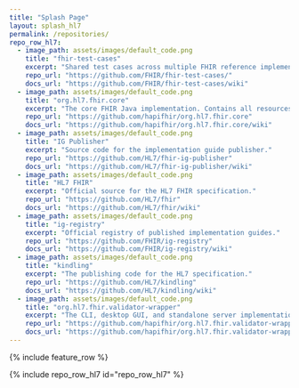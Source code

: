 ```yaml
---
title: "Splash Page"
layout: splash_hl7
permalink: /repositories/
repo_row_hl7:
  - image_path: assets/images/default_code.png
    title: "fhir-test-cases"
    excerpt: "Shared test cases across multiple FHIR reference implementations/validators"
    repo_url: "https://github.com/FHIR/fhir-test-cases/"
    docs_url: "https://github.com/FHIR/fhir-test-cases/wiki"
  - image_path: assets/images/default_code.png
    title: "org.hl7.fhir.core"
    excerpt: "The core FHIR Java implementation. Contains all resources, the conversion libraries, validator, and other tools."
    repo_url: "https://github.com/hapifhir/org.hl7.fhir.core"
    docs_url: "https://github.com/hapifhir/org.hl7.fhir.core/wiki"
  - image_path: assets/images/default_code.png
    title: "IG Publisher"
    excerpt: "Source code for the implementation guide publisher."
    repo_url: "https://github.com/HL7/fhir-ig-publisher"
    docs_url: "https://github.com/HL7/fhir-ig-publisher/wiki"
  - image_path: assets/images/default_code.png
    title: "HL7 FHIR"
    excerpt: "Official source for the HL7 FHIR specification."
    repo_url: "https://github.com/HL7/fhir"
    docs_url: "https://github.com/HL7/fhir/wiki"
  - image_path: assets/images/default_code.png
    title: "ig-registry"
    excerpt: "Official registry of published implementation guides."
    repo_url: "https://github.com/FHIR/ig-registry"
    docs_url: "https://github.com/FHIR/ig-registry/wiki"
  - image_path: assets/images/default_code.png
    title: "kindling"
    excerpt: "The publishing code for the HL7 specification."
    repo_url: "https://github.com/HL7/kindling"
    docs_url: "https://github.com/HL7/kindling/wiki"
  - image_path: assets/images/default_code.png
    title: "org.hl7.fhir.validator-wrapper"
    excerpt: "The CLI, desktop GUI, and standalone server implementation of the FHIR resource validator."
    repo_url: "https://github.com/hapifhir/org.hl7.fhir.validator-wrapper/"
    docs_url: "https://github.com/hapifhir/org.hl7.fhir.validator-wrapper/wiki"
---
```

{% include feature_row %}

{% include repo_row_hl7 id="repo_row_hl7" %}

